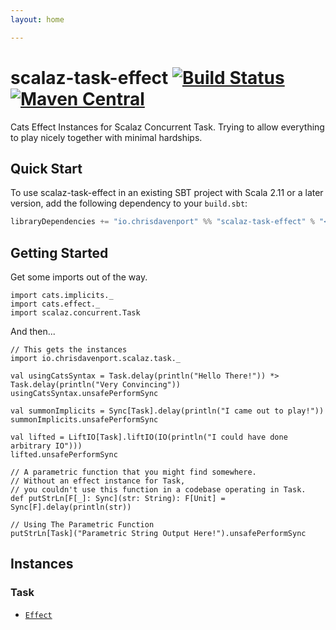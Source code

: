 ```yaml
---
layout: home

---
```

# scalaz-task-effect [![Build Status](https://travis-ci.com/ChristopherDavenport/scalaz-task-effect.svg?branch=master)](https://travis-ci.com/ChristopherDavenport/scalaz-task-effect) [![Maven Central](https://maven-badges.herokuapp.com/maven-central/io.chrisdavenport/scalaz-task-effect_2.12/badge.svg)](https://maven-badges.herokuapp.com/maven-central/io.chrisdavenport/scalaz-task-effect_2.12)

Cats Effect Instances for Scalaz Concurrent Task. Trying to allow everything
to play nicely together with minimal hardships.

## Quick Start

To use scalaz-task-effect in an existing SBT project with Scala 2.11 or a later version, add the following dependency to your
`build.sbt`:

```scala
libraryDependencies += "io.chrisdavenport" %% "scalaz-task-effect" % "<version>"
```

## Getting Started

Get some imports out of the way.

```tut:silent
import cats.implicits._
import cats.effect._
import scalaz.concurrent.Task
```

And then...

```tut
// This gets the instances
import io.chrisdavenport.scalaz.task._

val usingCatsSyntax = Task.delay(println("Hello There!")) *> Task.delay(println("Very Convincing"))
usingCatsSyntax.unsafePerformSync

val summonImplicits = Sync[Task].delay(println("I came out to play!"))
summonImplicits.unsafePerformSync

val lifted = LiftIO[Task].liftIO(IO(println("I could have done arbitrary IO")))
lifted.unsafePerformSync

// A parametric function that you might find somewhere.
// Without an effect instance for Task,
// you couldn't use this function in a codebase operating in Task.
def putStrLn[F[_]: Sync](str: String): F[Unit] = Sync[F].delay(println(str))

// Using The Parametric Function
putStrLn[Task]("Parametric String Output Here!").unsafePerformSync

```

## Instances

### Task

- [`Effect`](https://typelevel.org/cats-effect/typeclasses/effect.html)